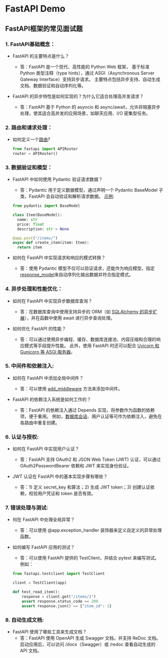 # FastAPI Demo

## FastAPI框架的常见面试题

### 1. FastAPI基础概念：

* FastAPI 的主要特点是什么？
  * 答：FastAPI 是一个现代、高性能的 Python Web 框架，
  基于标准 Python 类型注释（type hints），通过 ASGI（Asynchronous Server Gateway Interface）支持异步请求。
  主要特点包括异步支持、自动生成文档、数据验证和自动序列化等。


* FastAPI 的异步特性是如何实现的？为什么它适合处理高并发请求？
  * 答：FastAPI 基于 Python 的 asyncio 和 async/await，允许非阻塞异步处理，使其适合高并发的应用场景，如聊天应用、I/O 密集型任务。



### 2. 路由和请求处理：

* 如何定义一个[路由](test_time/api.py?9)?
  ```python
  from fastapi import APIRouter
  router = APIRouter()
  ```



### 3. 数据验证和模型：

* FastAPI 中如何使用 Pydantic 验证请求数据？
  * 答：Pydantic 用于定义数据模型，通过声明一个 Pydantic BaseModel 子类，FastAPI 会自动验证和解析请求数据。
  [示例](test_time/schema.py):
  ```python
  from pydantic import BaseModel
  
  class Item(BaseModel):
    name: str
    price: float
    description: str = None
  
  @app.post("/items/")
  async def create_item(item: Item):
    return item
  ```


* 如何在 FastAPI 中实现请求和响应的模式转换？
  * 答：使用 Pydantic 模型不仅可以验证请求，还能作为响应模型，指定[response_model](test_time/api.py)来自动序列化输出数据并符合指定模式。



### 4. 异步处理和性能优化：

* 如何在 FastAPI 中实现异步数据库查询？
  * 答：在数据库查询中使用支持异步的 ORM（如 [SQLAlchemy 的异步扩展](common/clients.py)），并在函数中使用 await 进行异步查询处理。


* 如何优化 FastAPI 的性能？
  * 答：可以通过使用异步编程、缓存、数据库连接池、内容压缩和合理的响应模式等手段提升性能。
  此外，使用 FastAPI 时还可以配合 [Uvicorn 和 Gunicorn 等 ASGI 服务器](app.py)。



### 5. 中间件和依赖注入:

* 如何在 FastAPI 中添加全局中间件？
  * 答：可以使用 [add_middleware](app.py) 方法来添加中间件。


* FastAPI 的依赖注入系统是如何工作的？
  * 答：FastAPI 的依赖注入通过 Depends 实现，将参数作为函数的依赖项，便于重用。
  例如，[数据库会话](test_time/api.py)、用户认证等可作为依赖注入，避免在各路由中重复创建。



### 6. 认证与授权:

* 如何在 FastAPI 中实现用户认证？
  * 答：FastAPI 支持 OAuth2 和 JSON Web Token (JWT) 认证，可以通过 OAuth2PasswordBearer 依赖和 JWT 来实现身份验证。


* JWT 认证在 FastAPI 中的基本实现步骤有哪些？
  * 答：1) 定义 secret_key 和算法；2) 生成 JWT token；3) 创建认证依赖，校验用户凭证和 token 是否有效。



### 7. 错误处理与测试:

* 何在 FastAPI 中处理全局异常？
  * 答：可以使用 @app.exception_handler 装饰器来定义自定义的异常处理函数。


* 如何编写 FastAPI 应用的测试？
  * 答：可以使用 FastAPI 提供的 TestClient，并结合 pytest 来编写测试。例如：
  ```python
  from fastapi.testclient import TestClient

  client = TestClient(app)

  def test_read_item():
      response = client.get("/items/1")
      assert response.status_code == 200
      assert response.json() == {"item_id": 1}
  ```


### 8.  自动生成文档:

* FastAPI 使用了哪些工具来生成文档？
  * 答：FastAPI 使用 OpenAPI 生成 Swagger 文档，并支持 ReDoc 文档。
  启动应用后，可以访问 /docs（Swagger）或 /redoc 查看自动生成的 API 文档。

